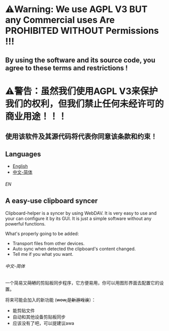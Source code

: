 # ⚠️Warning: We use AGPL V3 BUT any Commercial uses Are PROHIBITED WITHOUT Permissions !!!
## By using the software and its source code, you agree to these terms and restrictions !

# ⚠️警告：虽然我们使用AGPL V3来保护我们的权利，但我们禁止任何未经许可的商业用途！！！
## 使用该软件及其源代码将代表你同意该条款和约束！


## Languages
- [English](#EN ) 
- [中文-简体](#中文-简体)

###### EN
## A easy-use clipboard syncer
Clipboard-helper is a syncer by using WebDAV. It is very easy to use and your can configure it by its GUI. It is just a simple software without any powerful functions.

What's properly going to be added:
- Transport files from other devices.
- Auto sync when detected the clipboard's content changed.
- Tell me if you what you want.


###### 中文-简体
一个简易又~~简陋~~的剪贴板同步程序，它方便易用，你可以用图形界面去配置它的设置。

将来可能会加入的新功能 (~~wow,是新游戏诶~~）：
- 能剪贴文件
- 自动和其他设备剪贴板同步
- 应该没有了吧，可以提建议awa